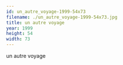 ```yaml
---
id: un_autre_voyage-1999-54x73
filename: ./un_autre_voyage-1999-54x73.jpg
title: un autre voyage
year: 1999
height: 54
width: 73
---
```


un autre voyage